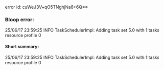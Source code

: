 error id: cuWeJ3V+qO5TNghjNa6+6Q==
### Bloop error:

25/06/17 23:59:25 INFO TaskSchedulerImpl: Adding task set 5.0 with 1 tasks resource profile 0
#### Short summary: 

25/06/17 23:59:25 INFO TaskSchedulerImpl: Adding task set 5.0 with 1 tasks resource profile 0